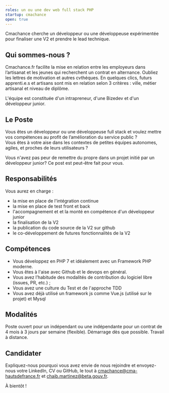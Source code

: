 ```yaml
---
roles: un ou une dev web full stack PHP
startup: cmachance
open: true
---
```


Cmachance cherche un développeur ou une développeuse expérimentée pour finaliser une V2 et prendre le lead technique.

<!--more-->

## Qui sommes-nous ?

Cmachance.fr facilite la mise en relation entre les employeurs dans l’artisanat et les jeunes qui recherchent un contrat en alternance. Oubliez les lettres de motivation et autres cvthéques. En quelques clics, futurs apprenti.e.s et artisans sont mis en relation selon 3 critères : ville, métier artisanal et niveau de diplôme.

L'équipe est constituée d'un intrapreneur, d'une Bizedev et d'un développeur junior. 

## Le Poste

Vous êtes un développeur ou une développeuse full stack et voulez mettre vos compétences au profit de l’amélioration du service public ?  
Vous êtes à votre aise dans les contextes de petites équipes autonomes, agiles, et proches de leurs utilisateurs ?  

Vous n'avez pas peur de remettre du propre dans un projet initié par un développeur junior? 
Ce post est peut-être fait pour vous. 

## Responsabilités

Vous aurez en charge : 

- la mise en place de l'intégration continue
- la mise en place de test front et back 
- l'accompagnement et et la monté en compétence d'un développeur junior 
- la finalisation de la V2
- la publication du code source de la V2 sur github
- le co-développement de futures fonctionnalités de la V2


## Compétences

- Vous développez en PHP 7 et idéalement avec un Framework PHP moderne. 
- Vous êtes à l'aise avec Github et le devops en général. 
- Vous avez l’habitude des modalités de contribution du logiciel libre (issues, PR, etc.) ;
- Vous avez une culture du Test et de l'approche TDD 
- Vous avez déjà utilisé un framework js comme Vue.js (utilisé sur le projet) et Mysql

## Modalités

Poste ouvert pour un indépendant ou une indépendante pour un contrat de 4 mois à 3 jours par semaine (flexible). Démarrage dès que possible. Travail à distance.

## Candidater

Expliquez-nous pourquoi vous avez envie de nous rejoindre et envoyez-nous votre LinkedIn, CV ou GitHub, le tout à [cmachance@cma-hautsdefrance.fr](mailto:cmachance@cma-hautsdefrance.fr) et [chaib.martinez@beta.gouv.fr](mailto:chaib.martinez@beta.gouv.fr).

À bientôt !











